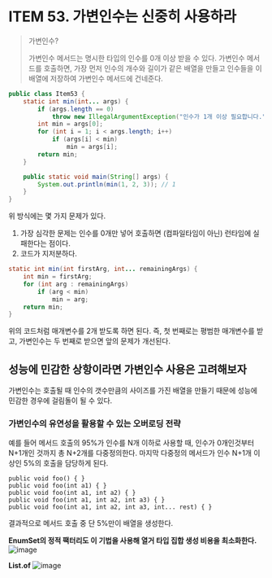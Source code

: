 # ITEM 53. 가변인수는 신중히 사용하라

> 가변인수?
> 
> 가변인수 메서드는 명시한 타입의 인수를 0개 이상 받을 수 있다. 가변인수 메서드를 호출하면, 가장 먼저 인수의 개수와 길이가 같은 배열을 만들고 인수들을 이 배열에 저장하여 가변인수 메서드에 건네준다.

```java
public class Item53 {
    static int min(int... args) {
        if (args.length == 0)
            throw new IllegalArgumentException("인수가 1개 이상 필요합니다.");
        int min = args[0];
        for (int i = 1; i < args.length; i++)
            if (args[i] < min)
                min = args[i];
        return min;
    }

    public static void main(String[] args) {
        System.out.println(min(1, 2, 3)); // 1
    }
}
```

위 방식에는 몇 가지 문제가 있다.

1. 가장 심각한 문제는 인수를 0개만 넣어 호출하면 (컴파일타임이 아닌) 런타임에 실패한다는 점이다.
2. 코드가 지저분하다.


```java
static int min(int firstArg, int... remainingArgs) {
    int min = firstArg;
    for (int arg : remainingArgs)
        if (arg < min)
            min = arg;
    return min;
}
```

위의 코드처럼 매개변수를 2개 받도록 하면 된다. 즉, 첫 번째로는 평범한 매개변수를 받고, 가변인수는 두 번째로 받으면 앞의 문제가 개선된다.

## 성능에 민감한 상항이라면 가변인수 사용은 고려해보자

가변인수는 호출될 때 인수의 갯수만큼의 사이즈를 가진 배열을 만들기 때문에 성능에 민감한 경우에 걸림돌이 될 수 있다.

### 가변인수의 유연성을 활용할 수 있는 오버로딩 전략

예를 들어 메서드 호출의 95%가 인수를 N개 이하로 사용할 때, 인수가 0개인것부터 N+1개인 것까지 총 N+2개를 다중정의한다. 마지막 다중정의 메서드가 인수 N+1개 이상인 5%의 호출을 담당하게 된다.

```text
public void foo() { }
public void foo(int a1) { }
public void foo(int a1, int a2) { }
public void foo(int a1, int a2, int a3) { }
public void foo(int a1, int a2, int a3, int... rest) { }
```

결과적으로 메서드 호출 중 단 5%만이 배열을 생성한다.

**EnumSet의 정적 팩터리도 이 기법을 사용해 열거 타입 집합 생성 비용을 최소화한다.**
![image](https://user-images.githubusercontent.com/83503188/185100291-255a1824-dca4-4c0c-abd9-481d1aee7b6e.png)

**List.of**
![image](https://user-images.githubusercontent.com/83503188/185374465-74fa38b7-33ab-4e41-89a3-919572d735b6.png)

